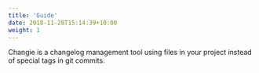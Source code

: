 ```yaml
---
title: 'Guide'
date: 2018-11-28T15:14:39+10:00
weight: 1
---
```


Changie is a changelog management tool using files in your project instead of special tags in git commits.
